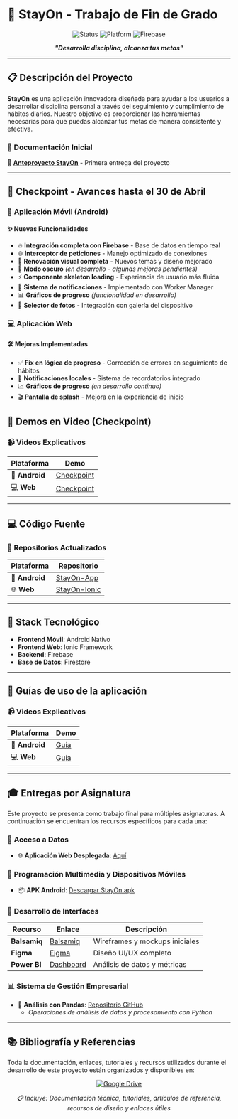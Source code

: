 # 🎯 StayOn - Trabajo de Fin de Grado

<div align="center">
  
  ![Status](https://img.shields.io/badge/Status-En%20Desarrollo-yellow)
  ![Platform](https://img.shields.io/badge/Platform-Android%20%7C%20Web-blue)
  ![Firebase](https://img.shields.io/badge/Backend-Firebase-orange)
  
  **<i>"Desarrolla disciplina, alcanza tus metas"</i>**
  
</div>

---

## 📋 Descripción del Proyecto

**StayOn** es una aplicación innovadora diseñada para ayudar a los usuarios a desarrollar disciplina personal a través del seguimiento y cumplimiento de hábitos diarios. Nuestro objetivo es proporcionar las herramientas necesarias para que puedas alcanzar tus metas de manera consistente y efectiva.

### 🔗 Documentación Inicial
📄 [**Anteproyecto StayOn**](https://www.notion.so/Anteproyecto-StayOn-1c173949d684802089a7ccfd38d762b4?pvs=4) - Primera entrega del proyecto

---

## 🚀 Checkpoint - Avances hasta el 30 de Abril

### 📱 **Aplicación Móvil (Android)**

#### ✨ Nuevas Funcionalidades
- 🔥 **Integración completa con Firebase** - Base de datos en tiempo real
- 🌐 **Interceptor de peticiones** - Manejo optimizado de conexiones
- 🎨 **Renovación visual completa** - Nuevos temas y diseño mejorado
- 🌙 **Modo oscuro** *(en desarrollo - algunas mejoras pendientes)*
- ⚡ **Componente skeleton loading** - Experiencia de usuario más fluida
- 🔔 **Sistema de notificaciones** - Implementado con Worker Manager
- 📊 **Gráficos de progreso** *(funcionalidad en desarrollo)*
- 📸 **Selector de fotos** - Integración con galería del dispositivo

### 💻 **Aplicación Web**

#### 🛠️ Mejoras Implementadas
- ✅ **Fix en lógica de progreso** - Corrección de errores en seguimiento de hábitos
- 🔔 **Notificaciones locales** - Sistema de recordatorios integrado
- 📈 **Gráficos de progreso** *(en desarrollo continuo)*
- 🎬 **Pantalla de splash** - Mejora en la experiencia de inicio


## 🎥 Demos en Video (Checkpoint)

### 📹 Videos Explicativos

| Plataforma | Demo |
|------------|------|
| 📱 **Android** | [Checkpoint](https://youtu.be/rwde8NWhjto) |
| 💻 **Web** | [Checkpoint](https://youtu.be/tFTdq5fpPeY) |

---

## 💻 Código Fuente

### 📂 Repositorios Actualizados

| Plataforma | Repositorio |
|------------|-------------|
| 🤖 **Android** | [StayOn-App](https://github.com/IgnacioLazZam/StayOn-App/tree/firebase) |
| 🌐 **Web** | [StayOn-Ionic](https://github.com/IgnacioLazZam/StayOn-Ionic/tree/firebase) |

---

## 🔧 Stack Tecnológico

- **Frontend Móvil**: Android Nativo
- **Frontend Web**: Ionic Framework
- **Backend**: Firebase
- **Base de Datos**: Firestore

---

## 🎥 Guías de uso de la aplicación

### 📹 Videos Explicativos

| Plataforma | Demo |
|------------|------|
| 📱 **Android** | [Guía](https://youtu.be/eOzfiifaCSI) |
| 💻 **Web** | [Guía](https://youtu.be/JpoNFGmCaOk) |

---

## 🎓 Entregas por Asignatura

Este proyecto se presenta como trabajo final para múltiples asignaturas. A continuación se encuentran los recursos específicos para cada una:

### 💾 **Acceso a Datos**
- 🌐 **Aplicación Web Desplegada**: [Aquí](https://stayon.netlify.app/splash)

### 📱 **Programación Multimedia y Dispositivos Móviles**
- 📦 **APK Android**: [Descargar StayOn.apk]()

### 🎨 **Desarrollo de Interfaces**
| Recurso | Enlace | Descripción |
|---------|--------|-------------|
| **Balsamiq** | [Balsamiq](https://github.com/IgnacioLazZam/StayOn_Interfaces) | Wireframes y mockups iniciales |
| **Figma** | [Figma](https://github.com/IgnacioLazZam/StayOn_Interfaces) | Diseño UI/UX completo |
| **Power BI** | [Dashboard](https://github.com/IgnacioLazZam/StayOn_Interfaces) | Análisis de datos y métricas |

### 📊 **Sistema de Gestión Empresarial**
- 🐍 **Análisis con Pandas**: [Repositorio GitHub](https://github.com/IgnacioLazZam/StayOn_Pandas)
  - *Operaciones de análisis de datos y procesamiento con Python*

---


## 📚 Bibliografía y Referencias

Toda la documentación, enlaces, tutoriales y recursos utilizados durante el desarrollo de este proyecto están organizados y disponibles en:

<div align="center">
  
  [![Google Drive](https://img.shields.io/badge/Google%20Drive-Documentación%20y%20Referencias-4285F4?style=for-the-badge&logo=googledrive&logoColor=white)](https://docs.google.com/document/d/1ddt1ArdXTCSb4SHTVLT_xG4fAQxvfNh3pbCK70N2_s4/edit?usp=sharing)
  
  *📋 Incluye: Documentación técnica, tutoriales, artículos de referencia, recursos de diseño y enlaces útiles*
  
</div>

